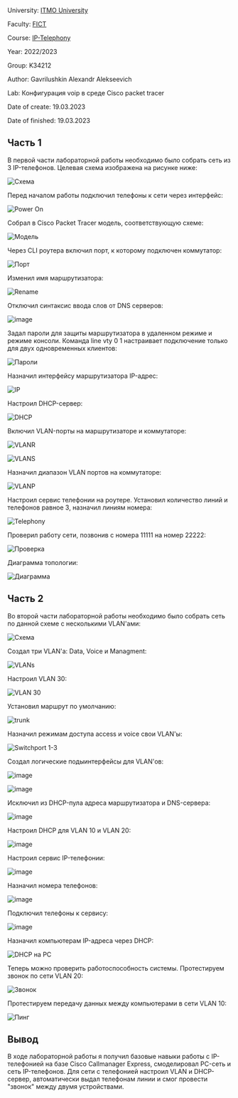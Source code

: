 University: [ITMO University](https://itmo.ru/ru/)

Faculty: [FICT](https://fict.itmo.ru)

Course: [IP-Telephony](https://itmo-ict-faculty.github.io/ip-telephony)

Year: 2022/2023

Group: K34212

Author: Gavrilushkin Alexandr Alekseevich

Lab: Конфигурация voip в среде Сisco packet tracer

Date of create: 19.03.2023

Date of finished: 19.03.2023

## Часть 1

В первой части лабораторной работы необходимо было собрать сеть из 3 IP-телефонов. Целевая схема изображена на рисунке ниже:

![Схема](https://user-images.githubusercontent.com/52206303/226268848-80e03738-84c9-4c5f-a60f-0c3f2d5fe3fd.png)

Перед началом работы подключил телефоны к сети через интерфейс:

![Power On](https://user-images.githubusercontent.com/52206303/226189344-710dbd3f-c989-46e0-a6fa-db447f0237a8.png)

Собрал в Cisco Packet Tracer модель, соответствующую схеме:

![Модель](https://user-images.githubusercontent.com/52206303/226270121-f0ade174-c518-4d43-802d-11b5a81a4f39.png)

Через CLI роутера включил порт, к которому подключен коммутатор:

![Порт](https://user-images.githubusercontent.com/52206303/226270590-617f21a3-7c88-4e9e-b3ed-9ec840f6153d.png)

Изменил имя маршрутизатора:

![Rename](https://user-images.githubusercontent.com/52206303/226270785-0dce7bdf-9f82-4633-81ef-a35d60a7819f.png)

Отключил синтаксис ввода слов от DNS серверов:

![image](https://user-images.githubusercontent.com/52206303/226270943-12e35d3d-8993-4d5f-8851-d363a548db02.png)

Задал пароли для защиты маршрутизатора в удаленном режиме и режиме консоли. Команда line vty 0 1 настраивает подключение только для двух одновременных клиентов:

![Пароли](https://user-images.githubusercontent.com/52206303/226271774-5e0d2ca7-2940-4047-81c5-f5327f2916f5.png)

Назначил интерфейсу маршрутизатора IP-адрес:

![IP](https://user-images.githubusercontent.com/52206303/226272382-895d66ab-9f81-42da-a060-7f7512b72383.png)

Настроил DHCP-сервер:

![DHCP](https://user-images.githubusercontent.com/52206303/226273433-347cc1a9-f31d-4947-8cb2-2308d5d45ebb.png)

Включил VLAN-порты на маршрутизаторе и коммутаторе:

![VLANR](https://user-images.githubusercontent.com/52206303/226274338-b526496c-fb3c-4c86-bfdf-05150012d04e.png)

![VLANS](https://user-images.githubusercontent.com/52206303/226274530-aa414c09-3428-4d18-9e0b-f16de5f7d8ed.png)

Назначил диапазон VLAN портов на коммутаторе:

![VLANP](https://user-images.githubusercontent.com/52206303/226274944-6c1c489a-83be-4835-b566-f84eff11b9c7.png)

Настроил сервис телефонии на роутере. Установил количество линий и телефонов равное 3, назначил линиям номера:

![Telephony](https://user-images.githubusercontent.com/52206303/226275982-c6aea148-b6f3-4936-8e30-c0aa975f33b3.png)

Проверил работу сети, позвонив с номера 11111 на номер 22222:

![Проверка](https://user-images.githubusercontent.com/52206303/226277264-af2c463f-8a89-4271-b470-3d04d565dfab.png)

Диаграмма топологии:

![Диаграмма](https://user-images.githubusercontent.com/52206303/226279954-83a2380e-be23-499d-9ce5-e39c62f837df.png)

## Часть 2

Во второй части лабораторной работы необходимо было собрать сеть по данной схеме с несколькими VLAN'ами:

![Схема](https://user-images.githubusercontent.com/52206303/226303705-dc75d9e2-fae8-4f6d-bd94-f2c3be9fc640.png)

Создал три VLAN'а: Data, Voice и Managment:

![VLANs](https://user-images.githubusercontent.com/52206303/226305846-b0bd2875-5fc2-4665-aa21-da2ed8718e0b.png)

Настроил VLAN 30:

![VLAN 30](https://user-images.githubusercontent.com/52206303/226306219-0ef23612-63e4-44af-b649-aef17d013c7e.png)

Установил маршрут по умолчанию:

![trunk](https://user-images.githubusercontent.com/52206303/226308135-94de9101-dc1e-44d9-b879-ea891e0cd6b1.png)

Назначил режимам доступа access и voice свои VLAN'ы:

![Switchport 1-3](https://user-images.githubusercontent.com/52206303/227767116-9fd42a82-a19c-44d8-b47c-0adfe80827a8.png)

Создал логические подыинтерфейсы для VLAN'ов:

![image](https://user-images.githubusercontent.com/52206303/226312393-9807d9bd-bd13-402a-ad72-16cfef410f3f.png)

![image](https://user-images.githubusercontent.com/52206303/226312476-0e114586-6c87-4f9a-89df-45fba7cf8a0b.png)

Исключил из DHCP-пула адреса маршрутизатора и DNS-сервера:

![image](https://user-images.githubusercontent.com/52206303/226312897-c36969f5-986e-4d05-9316-a3163aec54ae.png)

Настроил DHCP для VLAN 10 и VLAN 20:

![image](https://user-images.githubusercontent.com/52206303/226313567-1696b909-28f3-4691-8166-634c6f618aec.png)

Настроил сервис IP-телефонии:

![image](https://user-images.githubusercontent.com/52206303/226314590-0926b5be-7d80-43fb-981f-948883652dcd.png)

Назначил номера телефонов:

![image](https://user-images.githubusercontent.com/52206303/226315650-bfb2ea5d-4a1b-4c1a-9954-42d9e539b7ad.png)

Подключил телефоны к сервису:

![image](https://user-images.githubusercontent.com/52206303/227768761-751d4f27-f6d8-498f-9bb0-4a9f003f61a8.png)

Назначил компьютерам IP-адреса через DHCP:

![DHCP на PC](https://user-images.githubusercontent.com/52206303/227766836-8e722a6b-219b-4578-8692-f6302ad59e1a.png)

Теперь можно проверить работоспособность системы. Протестируем звонок по сети VLAN 20:

![Звонок](https://user-images.githubusercontent.com/52206303/227766761-bb03eeab-dd3a-436e-9ffa-1c5cae681c0b.png)

Протестируем передачу данных между компьютерами в сети VLAN 10:

![Пинг](https://user-images.githubusercontent.com/52206303/227767002-12f83e48-e4e2-4c90-accc-f8525b308611.png)

## Вывод
В ходе лабораторной работы я получил базовые навыки работы с IP-телефонией на базе Cisco Callmanager Express, смоделировал PC-сеть и сеть IP-телефонов. Для сети c телефонией настроил VLAN и DHCP-сервер, автоматически выдал телефонам линии и смог провести "звонок" между двумя устройствами.

